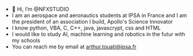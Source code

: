 - 👋 Hi, I’m @NFXSTUDIO
- I am an aerospace and aeronautics students at IPSA in France and I am the president of an association I build, Apollo's Science Innovator
- I know python, VBA, C, C++, java, javascrypt, css and HTML
- I would like to study AI, machine learning and robotics in the futur with my schools
- You can reach me by email at arthur.touati@ipsa.fr

<!---
NFXSTUDIO/NFXSTUDIO is a ✨ special ✨ repository because its `README.md` (this file) appears on your GitHub profile.
You can click the Preview link to take a look at your changes.
--->
